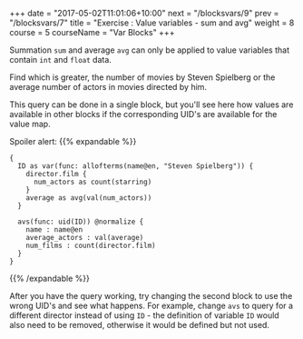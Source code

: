 +++
date = "2017-05-02T11:01:06+10:00"
next = "/blocksvars/9"
prev = "/blocksvars/7"
title = "Exercise : Value variables - sum and avg"
weight = 8
course = 5
courseName = "Var Blocks"
+++

Summation `sum` and average `avg` can only be applied to value variables that
contain `int` and `float` data.

Find which is greater, the number of movies by Steven Spielberg or the average
number of actors in movies directed by him.

This query can be done in a single block, but you'll see here how values are
available in other blocks if the corresponding UID's are available for the value
map.

Spoiler alert: {{% expandable %}}

```
{
  ID as var(func: allofterms(name@en, "Steven Spielberg")) {
    director.film {
      num_actors as count(starring)
    }
    average as avg(val(num_actors))
  }

  avs(func: uid(ID)) @normalize {
    name : name@en
    average_actors : val(average)
    num_films : count(director.film)
  }
}
```

{{% /expandable %}}

After you have the query working, try changing the second block to use the wrong
UID's and see what happens. For example, change `avs` to query for a different
director instead of using `ID` - the definition of variable `ID` would also need
to be removed, otherwise it would be defined but not used.

